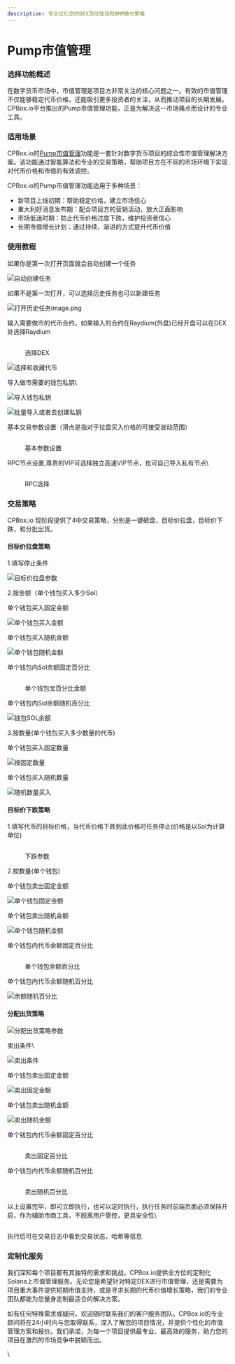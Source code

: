 ```yaml
---
description: 专业优化您的DEX流动性池和BMM做市策略
---
```


# Pump市值管理

### 选择功能概述

在数字货币市场中，市值管理是项目方非常关注的核心问题之一。有效的市值管理不仅能够稳定代币价格，还能吸引更多投资者的关注，从而推动项目的长期发展。CPBox.io平台推出的Pump市值管理功能，正是为解决这一市场痛点而设计的专业工具。

### 适用场景

CPBox.io的[Pump市值管理](https://www.cpbox.io/cn/solana/bmm)功能是一套针对数字货币项目的综合性市值管理解决方案。该功能通过智能算法和专业的交易策略，帮助项目方在不同的市场环境下实现对代币价格和市值的有效调控。

CPBox.io的Pump市值管理功能适用于多种场景：

* 新项目上线初期：帮助稳定价格，建立市场信心
* 重大利好消息发布期：配合项目方的营销活动，放大正面影响
* 市场低迷时期：防止代币价格过度下跌，维护投资者信心
* 长期市值增长计划：通过持续、渐进的方式提升代币价值

### 使用教程

如果你是第一次打开页面就会自动创建一个任务

![自动创建任务](https://www.cpbox.io/cpfiles/2024-09-13/d44ww8uzq5mzfbwlr9.png)

如果不是第一次打开，可以选择历史任务也可以新建任务

![打开历史任务image.png](https://www.cpbox.io/cpfiles/2024-09-13/d44wzurkgv4kdqmq0d.png)

输入需要做市的代币合约，如果输入的合约在Raydium(外盘)已经开盘可以在DEX处选择Raydium

<figure><img src="https://www.cpbox.io/cpfiles/2025-01-25/d7av5yr84grtiy6j9t.png" alt=""><figcaption><p>选择DEX</p></figcaption></figure>

![选择和收藏代币](https://www.cpbox.io/cpfiles/2024-09-13/d44x89hi4xd9a9dsho.png)

导入做市需要的钱包私钥\


![导入钱包私钥](https://www.cpbox.io/cpfiles/2024-09-13/d44x2qa443a8f2pb29.png)

![批量导入或者去创建私钥](https://www.cpbox.io/cpfiles/2024-09-13/d452a7qfytsdtezleb.png)

基本交易参数设置（滑点是指对于拉盘买入价格的可接受波动范围）

<figure><img src="https://www.cpbox.io/cpfiles/2024-09-13/d44xs8ikyebaolvjoi.png" alt=""><figcaption><p>基本参数设置</p></figcaption></figure>

RPC节点设置,尊贵的VIP可选择独立高速VIP节点，也可自己导入私有节点\


<figure><img src="https://www.cpbox.io/cpfiles/2024-09-13/d44xvkacc64zwi4aar.png" alt=""><figcaption><p>RPC选择</p></figcaption></figure>

### 交易策略

CPBox.io 现阶段提供了4中交易策略，分别是一键砸盘，目标价拉盘，目标价下跌，和分批出货。

#### 目标价拉盘策略

1.填写停止条件

![目标价拉盘参数](https://www.cpbox.io/cpfiles/2024-09-13/d44yo36va2ew0lrbvc.png)

2.按金额（单个钱包买入多少Sol）

单个钱包买入固定金额

![单个钱包买入金额](https://www.cpbox.io/cpfiles/2024-09-13/d44ysa6jnzd4gwthlj.png)

单个钱包买入随机金额

![单个钱包随机金额](https://www.cpbox.io/cpfiles/2024-09-13/d44ytcs6yo0p2zsia3.png)

单个钱包内Sol余额固定百分比

<figure><img src="https://www.cpbox.io/cpfiles/2024-09-13/d44z1ljmsfr1sv0czu.png" alt=""><figcaption><p>单个钱包宝百分比金额</p></figcaption></figure>

单个钱包内Sol余额随机百分比

![钱包SOL余额](https://www.cpbox.io/cpfiles/2024-09-13/d44z0h25zh8ibfned0.png)

3.按数量(单个钱包买入多少数量的代币)

单个钱包买入固定数量

![按固定数量](https://www.cpbox.io/cpfiles/2024-09-13/d44z3gidxoafzpzaqe.png)

单个钱包买入随机数量

![随机数量买入](https://www.cpbox.io/cpfiles/2024-09-13/d44z3wxxmce2jjktkb.png)

#### 目标价下跌策略

1.填写代币的目标价格，当代币价格下跌到此价格时任务停止(价格是以Sol为计算单位)

<figure><img src="https://www.cpbox.io/cpfiles/2024-09-13/d45030ho6l8c4wbkwr.png" alt=""><figcaption><p>下跌参数</p></figcaption></figure>

2.按数量(单个钱包)

单个钱包卖出固定金额

![单个钱包固定金额](https://www.cpbox.io/cpfiles/2024-09-13/d4509m0310x0qw2dpj.png)

单个钱包卖出随机金额

![单个钱包随机金额](https://www.cpbox.io/cpfiles/2024-09-13/d4509zw95axil3y2li.png)

单个钱包内代币余额固定百分比

<figure><img src="https://www.cpbox.io/cpfiles/2024-09-13/d450am93px6hwkg1jz.png" alt=""><figcaption><p>单个钱包余额百分比</p></figcaption></figure>

单个钱包内代币余额随机百分比

![余额随机百分比](https://www.cpbox.io/cpfiles/2024-09-13/d450b1mydhqo0af7db.png)

#### 分配出货策略

![分配出货策略参数](https://www.cpbox.io/cpfiles/2024-09-13/d45138be3ebiq8vgu7.png)

卖出条件\


![卖出条件](https://www.cpbox.io/cpfiles/2024-09-13/d4519iz3kftikjzk4d.png)

单个钱包卖出固定金额

![卖出固定金额](https://www.cpbox.io/cpfiles/2024-09-13/d451ccacc5crakojhi.png)

单个钱包卖出随机金额

![卖出随机金额](https://www.cpbox.io/cpfiles/2024-09-13/d451csvo6pev9osxp8.png)

单个钱包内代币余额固定百分比

<figure><img src="https://www.cpbox.io/cpfiles/2024-09-13/d451dg4ie0k3vjwcka.png" alt=""><figcaption><p>卖出固定百分比</p></figcaption></figure>

单个钱包内代币余额随机百分比

<figure><img src="https://www.cpbox.io/cpfiles/2024-09-13/d451ebqsabzslf2m2c.png" alt=""><figcaption><p>卖出随机百分比</p></figcaption></figure>

以上设置完毕，即可立即执行，也可以定时执行，执行任务时前端页面必须保持开启，作为辅助市商工具，不脱离用户管控，更具安全性\


<figure><img src="https://www.cpbox.io/cpfiles/2024-09-13/d451kn0aytishmic0u.png" alt=""><figcaption></figcaption></figure>

执行后可在交易日志中看到交易状态，哈希等信息

### 定制化服务

我们深知每个项目都有其独特的需求和挑战，CPBox.io提供全方位的定制化Solana上市值管理服务。无论您是希望针对特定DEX进行市值管理，还是需要为项目重大事件提供短期市值支持，或是寻求长期的代币价值增长策略，我们的专业团队都能为您量身定制最适合的解决方案。

如有任何特殊需求或疑问，欢迎随时联系我们的客户服务团队。CPBox.io的专业顾问将在24小时内与您取得联系，深入了解您的项目情况，并提供个性化的市值管理方案和报价。我们承诺，为每一个项目提供最专业、最高效的服务，助力您的项目在激烈的市场竞争中脱颖而出。

\
